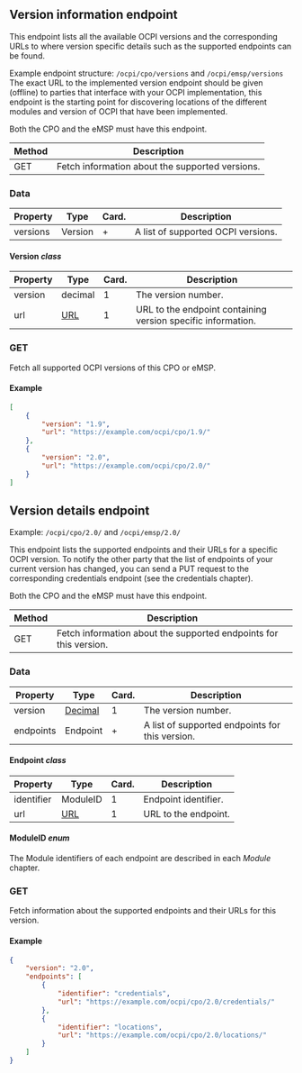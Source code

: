 
## Version information endpoint

This endpoint lists all the available OCPI versions and the corresponding URLs to
where version specific details such as the supported endpoints can be found.

Example endpoint structure: `/ocpi/cpo/versions` and `/ocpi/emsp/versions`
The exact URL to the implemented version endpoint should be given (offline) to parties that interface
with your OCPI implementation, this endpoint is the starting point for discovering locations
of the different modules and version of OCPI that have been implemented.

Both the CPO and the eMSP must have this endpoint.

| Method   | Description                                                             |
| -------- | ----------------------------------------------------------------------- |
| GET      | Fetch information about the supported versions.                         |


### Data

| Property | Type     | Card. | Description                               |
|----------|----------|-------|-------------------------------------------|
| versions | Version  | +     | A list of supported OCPI versions.        |

#### Version *class*

| Property | Type                        | Card. | Description                               |
|----------|-----------------------------|-------|-------------------------------------------|
| version  | decimal                     | 1     | The version number.                       |
| url      | [URL](types.md#14_url_type) | 1     | URL to the endpoint containing version specific information. |

### GET

Fetch all supported OCPI versions of this CPO or eMSP.

#### Example

```json
[
    {
        "version": "1.9",
        "url": "https://example.com/ocpi/cpo/1.9/"
    },
    {
        "version": "2.0",
        "url": "https://example.com/ocpi/cpo/2.0/"
    }
]
```


## Version details endpoint

Example: `/ocpi/cpo/2.0/` and `/ocpi/emsp/2.0/`

This endpoint lists the supported endpoints and their URLs for a specific OCPI version. To notify the other party that the list of endpoints of your current version has changed, you can send a PUT request to the corresponding credentials endpoint (see the credentials chapter).

Both the CPO and the eMSP must have this endpoint.

| Method   | Description                                                             |
| -------- | ----------------------------------------------------------------------- |
| GET      | Fetch information about the supported endpoints for this version.       |


### Data

| Property  | Type                                | Card. | Description                                     |
|-----------|-------------------------------------|-------|-------------------------------------------------|
| version   | [Decimal](types.md#12_decimal_type) | 1     | The version number.                             |
| endpoints | Endpoint                            | +     | A list of supported endpoints for this version. |

#### Endpoint *class*

| Property    | Type                   | Card. | Description                               |
|-------------|------------------------|-------|-------------------------------------------|
| identifier  | ModuleID               | 1     | Endpoint identifier.                      |
| url         | [URL](types.md#14_url) | 1     | URL to the endpoint.                      |

#### ModuleID *enum*

The Module identifiers of each endpoint are described in each *Module* chapter.

### GET

Fetch information about the supported endpoints and their URLs for this version.

#### Example

```json
{
    "version": "2.0",
    "endpoints": [
        {
            "identifier": "credentials",
            "url": "https://example.com/ocpi/cpo/2.0/credentials/"
        },
        {
            "identifier": "locations",
            "url": "https://example.com/ocpi/cpo/2.0/locations/"
        }
    ]
}
```
